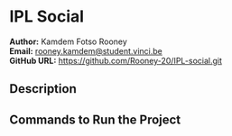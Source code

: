 # IPL Social

**Author:** Kamdem Fotso Rooney  
**Email:** rooney.kamdem@student.vinci.be  
**GitHub URL:** https://github.com/Rooney-20/IPL-social.git

## Description


## Commands to Run the Project

